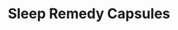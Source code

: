 ---
title: "Sleep Remedy Capsules"
price: $60.00
sale_price: $55.00
image: /img/products/Capsule-Bottle_TransBG_NoShadow.png
outbound: https://store.docparsley.com/products/sleep-remedy-capsules
weight: 1
visible: true
---